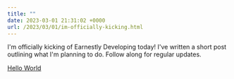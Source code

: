 ```yaml
---
title: ""
date: 2023-03-01 21:31:02 +0000
url: /2023/03/01/im-officially-kicking.html
---
```

I'm officially kicking of Earnestly Developing today! I've written a short post outlining what I'm planning to do. Follow along for regular updates.

[Hello World](https://open.substack.com/pub/earnestlydeveloping/p/hello-world?r=8col9&utm_campaign=post&utm_medium=web)